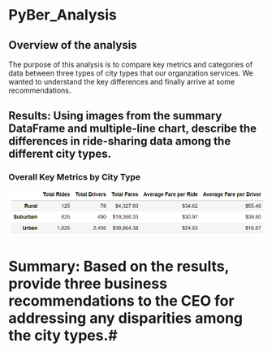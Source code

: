 # PyBer_Analysis
## Overview of the analysis
The purpose of this analysis is to compare key metrics and categories of data between three types of city types that our organzation services. We wanted to understand the key differences and finally arrive at some recommendations.
## Results: Using images from the summary DataFrame and multiple-line chart, describe the differences in ride-sharing data among the different city types.
### Overall Key Metrics by City Type
![](https://github.com/NortonAAA/Pyber_Analysis/blob/main/analysis/pyber_summary_DF.png)

# Summary: Based on the results, provide three business recommendations to the CEO for addressing any disparities among the city types.# 
